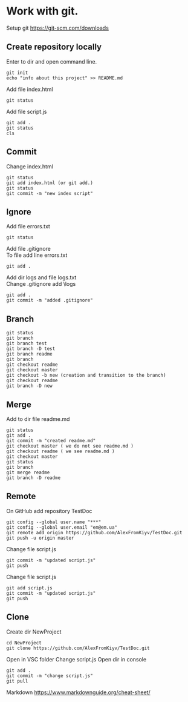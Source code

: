 # Work with git.

Setup git https://git-scm.com/downloads

## Create repository locally

Enter to dir and open command line.
```
git init
echo "info about this project" >> README.md
```
Add file index.html
```
git status
```
Add file script.js
```
git add .
git status
cls
```
## Commit

Change index.html
```
git status
git add index.html (or git add.)
git status
git commit -m "new index script"
```
## Ignore

Add file errors.txt
```
git status
```
Add file .gitignore<br/>
To file add line errors.txt
```
git add .
```
Add dir logs and file logs.txt<br/>
Change .gitignore add \logs
```
git add .
git commit -m "added .gitignore"
```

## Branch

```
git status
git branch
git branch test
git branch -D test
git branch readme
git branch
git checkout readme
git checkout master
git checkout -b new (creation and transition to the branch)
git checkout readme
git branch -D new
```
## Merge

Add to dir file readme.md
```
git status
git add .
git commit -m "created readme.md"
git checkout master ( we do not see readme.md )
git checkout readme ( we see readme.md ) 
git checkout master
git status
git branch
git merge readme
git branch -D readme
```

## Remote

On GitHub add repository TestDoc
```
git config --global user.name "***"
git config --global user.email "em@em.ua"
git remote add origin https://github.com/AlexFromKiyv/TestDoc.git
git push -u origin master
```
Change file script.js
```
git commit -m "updated script.js"
git push
```
Change file script.js
```
git add script.js
git commit -m "updated script.js"
git push
```

## Clone

Create dir NewProject
```
cd NewProject
git clone https://github.com/AlexFromKiyv/TestDoc.git
```
Open in VSC folder
Change script.js
Open dir in console
```
git add .
git commit -m "change script.js"
git pull
```

Markdown https://www.markdownguide.org/cheat-sheet/


